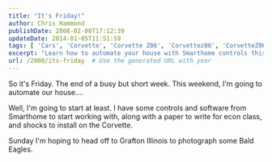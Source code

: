 ```yaml
---
title: "It's Friday!"
author: Chris Hammond
publishDate: 2008-02-08T17:12:39
updateDate: 2014-01-05T11:51:59
tags: [ 'Cars', 'Corvette', 'Corvette Z06', 'Corvettez06', 'CorvetteZ06org', 'Life News' ]
excerpt: "Learn how to automate your house with Smarthome controls this weekend, while juggling econ class work and installing shocks on your Corvette. #DIY #HomeAutomation"
url: /2008/its-friday  # Use the generated URL with year
---
```

<p>So it's Friday. The end of a busy but short week. This weekend, I'm going to automate our house....</p> <p>Well, I'm going to start at least. I have some controls and software from Smarthome to start working with, along with a paper to write for econ class, and shocks to install on the Corvette.</p> <p>Sunday I'm hoping to head off to Grafton Illinois to photograph some Bald Eagles.</p>


